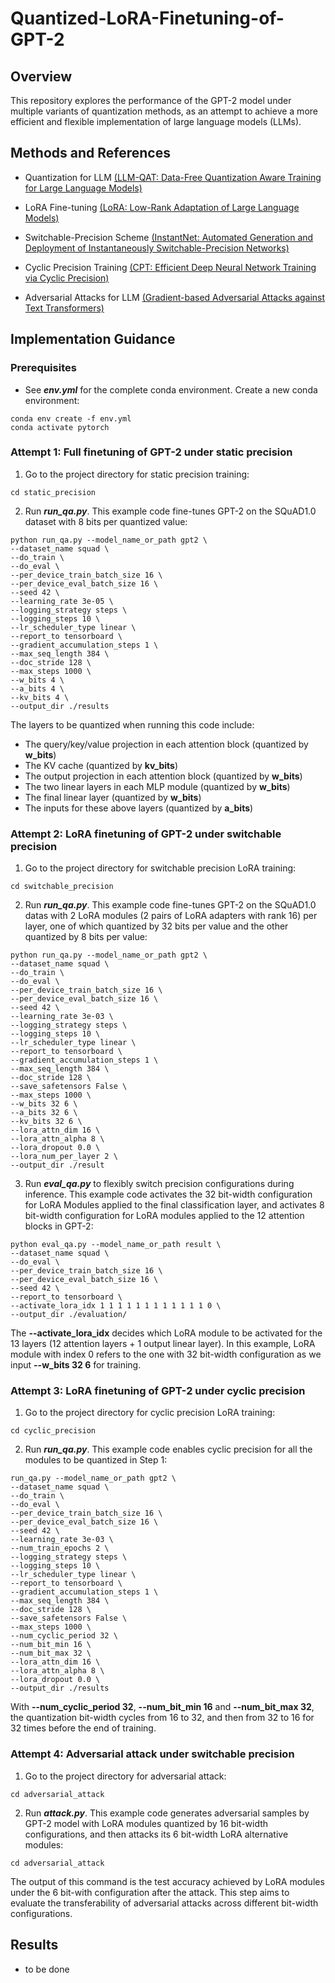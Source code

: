 # Quantized-LoRA-Finetuning-of-GPT-2


## Overview

This repository explores the performance of the GPT-2 model under multiple variants of quantization methods, as an attempt to achieve a more efficient and flexible implementation of large language models (LLMs).

## Methods and References

- Quantization for LLM [(LLM-QAT: Data-Free Quantization Aware Training for Large Language Models)](https://arxiv.org/abs/2305.17888)

- LoRA Fine-tuning [(LoRA: Low-Rank Adaptation of Large Language Models)](https://arxiv.org/abs/2106.09685)

- Switchable-Precision Scheme [(InstantNet: Automated Generation and Deployment of Instantaneously Switchable-Precision Networks)](https://arxiv.org/pdf/2104.10853.pdf)

- Cyclic Precision Training [(CPT: Efficient Deep Neural Network Training via Cyclic Precision)](https://arxiv.org/abs/2101.09868)

- Adversarial Attacks for LLM [(Gradient-based Adversarial Attacks against Text Transformers)](https://arxiv.org/abs/2104.13733)


## Implementation Guidance

### Prerequisites
- See ***env.yml*** for the complete conda environment. Create a new conda environment:
```
conda env create -f env.yml
conda activate pytorch
```


### Attempt 1: Full finetuning of GPT-2 under static precision 
1. Go to the project directory for static precision training:
```
cd static_precision
```

2. Run ***run_qa.py***. This example code fine-tunes GPT-2 on the SQuAD1.0 dataset with 8 bits per quantized value:
```
python run_qa.py --model_name_or_path gpt2 \
--dataset_name squad \
--do_train \
--do_eval \
--per_device_train_batch_size 16 \
--per_device_eval_batch_size 16 \
--seed 42 \
--learning_rate 3e-05 \
--logging_strategy steps \
--logging_steps 10 \
--lr_scheduler_type linear \
--report_to tensorboard \
--gradient_accumulation_steps 1 \
--max_seq_length 384 \
--doc_stride 128 \
--max_steps 1000 \
--w_bits 4 \
--a_bits 4 \
--kv_bits 4 \
--output_dir ./results
```

The layers to be quantized when running this code include:
- The query/key/value projection in each attention block (quantized by **w_bits**)
- The KV cache (quantized by **kv_bits**)
- The output projection in each attention block (quantized by **w_bits**)
- The two linear layers in each MLP module (quantized by **w_bits**)
- The final linear layer (quantized by **w_bits**)
- The inputs for these above layers (quantized by **a_bits**)


### Attempt 2: LoRA finetuning of GPT-2 under switchable precision 
1. Go to the project directory for switchable precision LoRA training:
```
cd switchable_precision
```

2. Run ***run_qa.py***. This example code fine-tunes GPT-2 on the SQuAD1.0 datas with 2 LoRA modules (2 pairs of LoRA adapters with rank 16) per layer, one of which quantized by 32 bits per value and the other quantized by 8 bits per value: 
```
python run_qa.py --model_name_or_path gpt2 \
--dataset_name squad \
--do_train \
--do_eval \
--per_device_train_batch_size 16 \
--per_device_eval_batch_size 16 \
--seed 42 \
--learning_rate 3e-03 \
--logging_strategy steps \
--logging_steps 10 \
--lr_scheduler_type linear \
--report_to tensorboard \
--gradient_accumulation_steps 1 \
--max_seq_length 384 \
--doc_stride 128 \
--save_safetensors False \
--max_steps 1000 \
--w_bits 32 6 \
--a_bits 32 6 \
--kv_bits 32 6 \
--lora_attn_dim 16 \
--lora_attn_alpha 8 \
--lora_dropout 0.0 \
--lora_num_per_layer 2 \
--output_dir ./result 
```

3. Run ***eval_qa.py*** to flexibly switch precision configurations during inference. This example code activates the 32 bit-width configuration for LoRA Modules applied to the final classification layer, and activates 8 bit-width configuration for LoRA modules applied to the 12 attention blocks in GPT-2:
```
python eval_qa.py --model_name_or_path result \
--dataset_name squad \
--do_eval \
--per_device_train_batch_size 16 \
--per_device_eval_batch_size 16 \
--seed 42 \
--report_to tensorboard \
--activate_lora_idx 1 1 1 1 1 1 1 1 1 1 1 1 0 \
--output_dir ./evaluation/
```
The **--activate_lora_idx** decides which LoRA module to be activated for the 13 layers (12 attention layers + 1 output linear layer). In this example, LoRA module with index 0 refers to the one with 32 bit-width configuration as we input **--w_bits 32 6** for training.

### Attempt 3: LoRA finetuning of GPT-2 under cyclic precision 
1. Go to the project directory for cyclic precision LoRA training:
```
cd cyclic_precision
```

2. Run ***run_qa.py***. This example code enables cyclic precision for all the modules to be quantized in Step 1:
```
run_qa.py --model_name_or_path gpt2 \
--dataset_name squad \
--do_train \
--do_eval \
--per_device_train_batch_size 16 \
--per_device_eval_batch_size 16 \
--seed 42 \
--learning_rate 3e-03 \
--num_train_epochs 2 \
--logging_strategy steps \
--logging_steps 10 \
--lr_scheduler_type linear \
--report_to tensorboard \
--gradient_accumulation_steps 1 \
--max_seq_length 384 \
--doc_stride 128 \
--save_safetensors False \
--max_steps 1000 \
--num_cyclic_period 32 \
--num_bit_min 16 \
--num_bit_max 32 \
--lora_attn_dim 16 \
--lora_attn_alpha 8 \
--lora_dropout 0.0 \
--output_dir ./results
```
With **--num_cyclic_period 32**, **--num_bit_min 16** and **--num_bit_max 32**, the quantization bit-width cycles from 16 to 32, and then from 32 to 16 for 32 times before the end of training.


### Attempt 4: Adversarial attack under switchable precision
1. Go to the project directory for adversarial attack:
```
cd adversarial_attack
```

2. Run ***attack.py***. This example code generates adversarial samples by GPT-2 model with LoRA modules quantized by 16 bit-width configurations, and then attacks its 6 bit-width LoRA alternative modules:
```
cd adversarial_attack
```

The output of this command is the test accuracy achieved by LoRA modules under the 6 bit-with configuration after the attack. This step aims to evaluate the transferability of adversarial attacks across different bit-width configurations. 


## Results

- to be done


